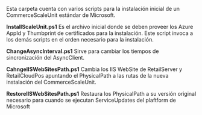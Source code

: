 Esta carpeta cuenta con varios scripts para la instalación inicial de un CommerceScaleUnit estándar de Microsoft.

**InstallScaleUnit.ps1**
Es el archivo inicial donde se deben proveer los Azure AppId y Thumbprint de certificados para la instalación.
Este script invoca a los demás scripts en el orden necesario para la instalación.

**ChangeAsyncInterval.ps1**
Sirve para cambiar los tiempos de sincronización del AsyncClient.

**CahngeIISWebSitesPath.ps1**
Cambia los IIS WebSite de RetailServer y RetailCloudPos apuntando el PhysicalPath a las rutas de la nueva instalación del CommerceScaleUnit.

**RestoreIISWebSitesPath.ps1**
Restaura los PhysicalPath a su versión original necesario para cuando se ejecutan ServiceUpdates del plaftform de Microsoft
